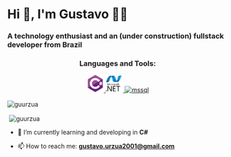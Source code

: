 <h1 align="left">Hi 👋, I'm Gustavo 🐱‍💻</h1>
<h3 align="left">A technology enthusiast and an (under construction) fullstack developer from Brazil</h3>


<h3 align="center">Languages and Tools:</h3>
<p align="center"> <a href="https://www.w3schools.com/cs/" target="_blank"> <img src="https://raw.githubusercontent.com/devicons/devicon/master/icons/csharp/csharp-original.svg" alt="csharp" width="40" height="40"/> </a> <a href="https://dotnet.microsoft.com/" target="_blank"> <img src="https://raw.githubusercontent.com/devicons/devicon/master/icons/dot-net/dot-net-original-wordmark.svg" alt="dotnet" width="40" height="40"/> </a> <a href="https://www.microsoft.com/en-us/sql-server" target="_blank"> <img src="https://www.svgrepo.com/show/303229/microsoft-sql-server-logo.svg" alt="mssql" width="40" height="40"/> </a> </p>

<p><img align="center" src="https://github-readme-stats.vercel.app/api/top-langs?username=guurzua&show_icons=true&theme=synthwave&locale=en&layout=compact" alt="guurzua" /></p>

<p>&nbsp;<img align="center" src="https://github-readme-stats.vercel.app/api?username=guurzua&show_icons=true&theme=synthwave&locale=en" alt="guurzua" /></p>

- 🌱 I’m currently learning and developing in **C#**

- 📫 How to reach me: **gustavo.urzua2001@gmail.com**
